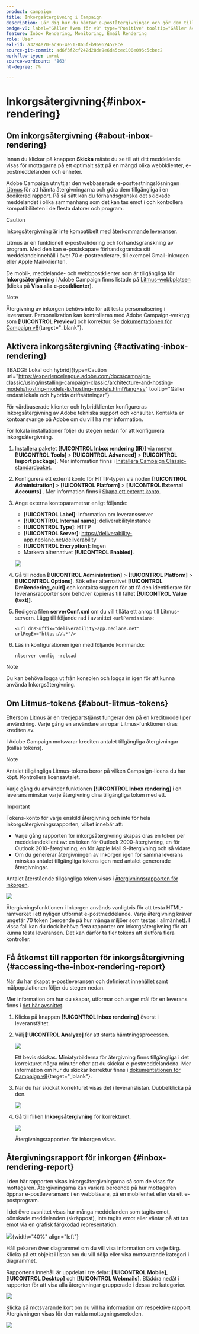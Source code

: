```yaml
---
product: campaign
title: Inkorgsåtergivning i Campaign
description: Lär dig hur du hämtar e-poståtergivningar och gör dem tillgängliga i en dedikerad rapport
badge-v8: label="Gäller även för v8" type="Positive" tooltip="Gäller även Campaign v8"
feature: Inbox Rendering, Monitoring, Email Rendering
role: User
exl-id: a3294e70-ac96-4e51-865f-b969624528ce
source-git-commit: ad6f3f2cf242d28de9e6da5cec100e096c5cbec2
workflow-type: tm+mt
source-wordcount: '863'
ht-degree: 7%

---
```


# Inkorgsåtergivning{#inbox-rendering}

## Om inkorgsåtergivning {#about-inbox-rendering}

Innan du klickar på knappen **Skicka** måste du se till att ditt meddelande visas för mottagarna på ett optimalt sätt på en mängd olika webbklienter, e-postmeddelanden och enheter.

Adobe Campaign utnyttjar den webbaserade e-posttestningslösningen [Litmus](https://litmus.com/email-testing) för att hämta återgivningarna och göra dem tillgängliga i en dedikerad rapport. På så sätt kan du förhandsgranska det skickade meddelandet i olika sammanhang som det kan tas emot i och kontrollera kompatibiliteten i de flesta datorer och program.

>[!CAUTION]
>Inkorgsåtergivning är inte kompatibelt med [återkommande leveranser](communication-channels.md#recurring-delivery).
>

Litmus är en funktionell e-postvalidering och förhandsgranskning av program. Med den kan e-postskapare förhandsgranska sitt meddelandeinnehåll i över 70 e-postrenderare, till exempel Gmail-inkorgen eller Apple Mail-klienten.

De mobil-, meddelande- och webbpostklienter som är tillgängliga för **Inkorgsåtergivning** i Adobe Campaign finns listade på [Litmus-webbplatsen](https://litmus.com/email-testing) (klicka på **Visa alla e-postklienter**).

>[!NOTE]
>
>Återgivning av inkorgen behövs inte för att testa personalisering i leveranser. Personalization kan kontrolleras med Adobe Campaign-verktyg som **[!UICONTROL Preview]** och korrektur. Se [dokumentationen för Campaign v8](https://experienceleague.adobe.com/docs/campaign/campaign-v8/send/validate/preview-and-proof.html?lang=sv-SE){target="_blank"}.

## Aktivera inkorgsåtergivning {#activating-inbox-rendering}

[!BADGE Lokal och hybrid]{type=Caution url="https://experienceleague.adobe.com/docs/campaign-classic/using/installing-campaign-classic/architecture-and-hosting-models/hosting-models-lp/hosting-models.html?lang=sv" tooltip="Gäller endast lokala och hybrida driftsättningar"}

För värdbaserade klienter och hybridklienter konfigureras Inkorgsåtergivning av Adobe tekniska support och konsulter. Kontakta er kontoansvarige på Adobe om du vill ha mer information.

För lokala installationer följer du stegen nedan för att konfigurera inkorgsåtergivning.

1. Installera paketet **[!UICONTROL Inbox rendering (IR)]** via menyn **[!UICONTROL Tools]** > **[!UICONTROL Advanced]** > **[!UICONTROL Import package]**. Mer information finns i [Installera Campaign Classic-standardpaket](../../installation/using/installing-campaign-standard-packages.md).
1. Konfigurera ett externt konto för HTTP-typen via noden **[!UICONTROL Administration]** > **[!UICONTROL Platform]** > **[!UICONTROL External Accounts]** . Mer information finns i [Skapa ett externt konto](../../installation/using/external-accounts.md#creating-an-external-account).
1. Ange externa kontoparametrar enligt följande:
   * **[!UICONTROL Label]**: Information om leveransserver
   * **[!UICONTROL Internal name]**: deliverabilityInstance
   * **[!UICONTROL Type]**: HTTP
   * **[!UICONTROL Server]**: https://deliverability-app.neolane.net/deliverability
   * **[!UICONTROL Encryption]**: Ingen
   * Markera alternativet **[!UICONTROL Enabled]**.

   ![](assets/s_tn_inbox_rendering_external-account.png)

1. Gå till noden **[!UICONTROL Administration]** > **[!UICONTROL Platform]** > **[!UICONTROL Options]**. Sök efter alternativet **[!UICONTROL DmRendering_cuid]** och kontakta support för att få den identifierare för leveransrapporter som behöver kopieras till fältet **[!UICONTROL Value (text)]**.
1. Redigera filen **serverConf.xml** om du vill tillåta ett anrop till Litmus-servern. Lägg till följande rad i avsnittet `<urlPermission>`:

   ```
   <url dnsSuffix="deliverability-app.neolane.net" urlRegEx="https://.*"/>
   ```

1. Läs in konfigurationen igen med följande kommando:

   ```
   nlserver config -reload
   ```

>[!NOTE]
>
>Du kan behöva logga ut från konsolen och logga in igen för att kunna använda Inkorgsåtergivning.

## Om Litmus-tokens {#about-litmus-tokens}

Eftersom Litmus är en tredjepartstjänst fungerar den på en kreditmodell per användning. Varje gång en användare anropar Litmus-funktionen dras krediten av.

I Adobe Campaign motsvarar krediten antalet tillgängliga återgivningar (kallas tokens).

>[!NOTE]
>
>Antalet tillgängliga Litmus-tokens beror på vilken Campaign-licens du har köpt. Kontrollera licensavtalet.

Varje gång du använder funktionen **[!UICONTROL Inbox rendering]** i en leverans minskar varje återgivning dina tillgängliga token med ett.

>[!IMPORTANT]
>
>Tokens-konto för varje enskild återgivning och inte för hela inkorgsåtergivningsrapporten, vilket innebär att:
>
>* Varje gång rapporten för inkorgsåtergivning skapas dras en token per meddelandeklient av: en token för Outlook 2000-återgivning, en för Outlook 2010-återgivning, en för Apple Mail 9-återgivning och så vidare.
>* Om du genererar återgivningen av Inkorgen igen för samma leverans minskas antalet tillgängliga tokens igen med antalet genererade återgivningar.
>

Antalet återstående tillgängliga token visas i [Återgivningsrapporten för inkorgen](#inbox-rendering-report).

![](assets/s_tn_inbox_rendering_tokens.png)

Återgivningsfunktionen i Inkorgen används vanligtvis för att testa HTML-ramverket i ett nyligen utformat e-postmeddelande. Varje återgivning kräver ungefär 70 token (beroende på hur många miljöer som testas i allmänhet). I vissa fall kan du dock behöva flera rapporter om inkorgsåtergivning för att kunna testa leveransen. Det kan därför ta fler tokens att slutföra flera kontroller.

## Få åtkomst till rapporten för inkorgsåtergivning {#accessing-the-inbox-rendering-report}

När du har skapat e-postleveransen och definierat innehållet samt målpopulationen följer du stegen nedan.

Mer information om hur du skapar, utformar och anger mål för en leverans finns i [det här avsnittet](about-email-channel.md).

1. Klicka på knappen **[!UICONTROL Inbox rendering]** överst i leveransfältet.
1. Välj **[!UICONTROL Analyze]** för att starta hämtningsprocessen.

   ![](assets/s_tn_inbox_rendering_button.png)

   Ett bevis skickas. Miniatyrbilderna för återgivning finns tillgängliga i det korrekturet några minuter efter att du skickat e-postmeddelandena. Mer information om hur du skickar korrektur finns i [dokumentationen för Campaign v8](https://experienceleague.adobe.com/docs/campaign/campaign-v8/send/validate/preview-and-proof.html?lang=sv-SE){target="_blank"}.

1. När du har skickat korrekturet visas det i leveranslistan. Dubbelklicka på den.

   ![](assets/s_tn_inbox_rendering_delivery_list.png)

1. Gå till fliken **Inkorgsåtergivning** för korrekturet.

   ![](assets/s_tn_inbox_rendering_tab.png)

   Återgivningsrapporten för inkorgen visas.

## Återgivningsrapport för inkorgen {#inbox-rendering-report}

I den här rapporten visas inkorgsåtergivningarna så som de visas för mottagaren. Återgivningarna kan variera beroende på hur mottagaren öppnar e-postleveransen: i en webbläsare, på en mobilenhet eller via ett e-postprogram.

I det övre avsnittet visas hur många meddelanden som tagits emot, oönskade meddelanden (skräppost), inte tagits emot eller väntar på att tas emot via en grafisk färgkodad representation.

![](assets/s_tn_inbox_rendering_summary.png){width="40%" align="left"}

Håll pekaren över diagrammet om du vill visa information om varje färg. Klicka på ett objekt i listan om du vill dölja eller visa motsvarande kategori i diagrammet.

Rapportens innehåll är uppdelat i tre delar: **[!UICONTROL Mobile]**, **[!UICONTROL Desktop]** och **[!UICONTROL Webmails]**. Bläddra nedåt i rapporten för att visa alla återgivningar grupperade i dessa tre kategorier.

![](assets/s_tn_inbox_rendering_report.png)

Klicka på motsvarande kort om du vill ha information om respektive rapport. Återgivningen visas för den valda mottagningsmetoden.

![](assets/s_tn_inbox_rendering_example.png)
